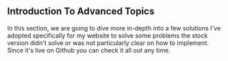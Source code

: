 
## Introduction To Advanced Topics

In this section, we are going to dive more in-depth into a few solutions I've adopted specifically for my website to solve some problems the stock version didn't solve or was not particularly clear on how to implement. Since it's live on Github you can check it all out any time.
